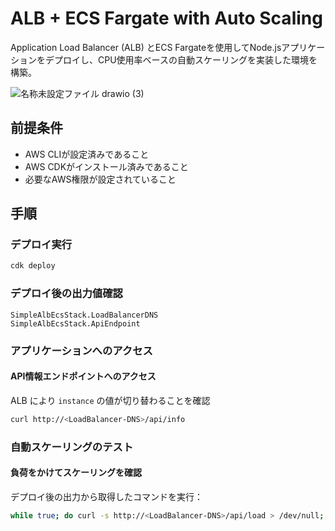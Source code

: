 # ALB + ECS Fargate with Auto Scaling
Application Load Balancer (ALB) とECS Fargateを使用してNode.jsアプリケーションをデプロイし、CPU使用率ベースの自動スケーリングを実装した環境を構築。

![名称未設定ファイル drawio (3)](https://github.com/user-attachments/assets/668c317b-a196-4291-8e32-2787b305e97f)

## 前提条件

- AWS CLIが設定済みであること
- AWS CDKがインストール済みであること
- 必要なAWS権限が設定されていること

## 手順

### デプロイ実行
```bash
cdk deploy
```

### デプロイ後の出力値確認
```
SimpleAlbEcsStack.LoadBalancerDNS
SimpleAlbEcsStack.ApiEndpoint
```

### アプリケーションへのアクセス

#### API情報エンドポイントへのアクセス
ALB により `instance` の値が切り替わることを確認
```bash
curl http://<LoadBalancer-DNS>/api/info
```

### 自動スケーリングのテスト

#### 負荷をかけてスケーリングを確認
デプロイ後の出力から取得したコマンドを実行：
```bash
while true; do curl -s http://<LoadBalancer-DNS>/api/load > /dev/null; done
```
